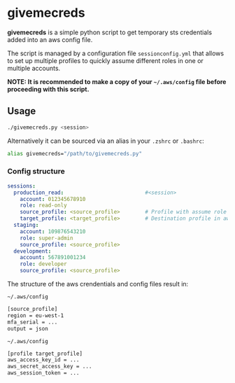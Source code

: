# givemecreds

**givemecreds** is a simple python script to get temporary sts credentials added into an aws config file.

The script is managed by a configuration file `sessionconfig.yml` that allows to set up multiple profiles to quickly assume different roles in one or multiple accounts.

**NOTE: It is recommended to make a copy of your `~/.aws/config` file before proceeding with this script.**

## Usage

```bash
./givemecreds.py <session>
```

Alternatively it can be sourced via an alias in your `.zshrc` or `.bashrc`:

```bash
alias givemecreds="/path/to/givemecreds.py"
```


### Config structure

```yaml
sessions:
  production_read:                          #<session>
    account: 012345678910
    role: read-only
    source_profile: <source_profile>        # Profile with assume role access into the account
    target_profile: <target_profile>        # Destination profile in aws config file
  staging:
    account: 109876543210
    role: super-admin
    source_profile: <source_profile>
  development:
    account: 567891001234
    role: developer
    source_profile: <source_profile>
```

The structure of the aws crendentials and config files result in:

`~/.aws/config`
```bash
[source_profile]
region = eu-west-1
mfa_serial = ...
output = json
```

`~/.aws/config`
```bash
[profile target_profile]
aws_access_key_id = ...
aws_secret_access_key = ...
aws_session_token = ...
```
